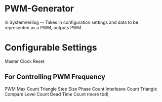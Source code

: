 # PWM-Generator
In SystemVerilog -- Takes in configuration settings and data to be represented as a PWM, outputs PWM. 

# Configurable Settings
Master Clock
Reset
## For Controlling PWM Frequency
PWM Max Count
Triangle Step Size
Phase Count
Interleave Count
Triangle Compare Level Count
Dead Time Count
(more tbd)